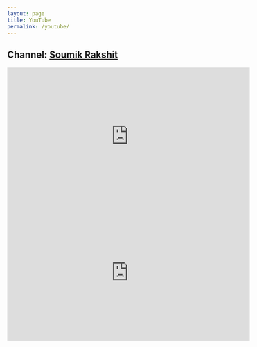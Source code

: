 ```yaml
---
layout: page
title: YouTube
permalink: /youtube/
---
```


## Channel: [Soumik Rakshit](https://www.youtube.com/channel/UC968ESa0PKiJl9e3CyIRFZQ)

<center>
    <iframe width="560" height="315" src="https://www.youtube.com/embed/DTIItcKRcNs" frameborder="0" allow="accelerometer; autoplay; encrypted-media; gyroscope; picture-in-picture" allowfullscreen></iframe>
</center>

<center>
    <iframe width="560" height="315" src="https://www.youtube.com/embed/uPoJ-LFV6W8" frameborder="0" allow="accelerometer; autoplay; encrypted-media; gyroscope; picture-in-picture" allowfullscreen></iframe>
</center>